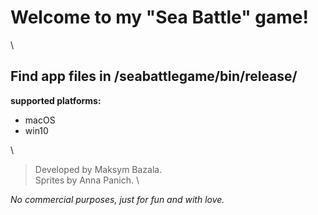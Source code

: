 # Welcome to my "Sea Battle" game!
\

## Find app files in /seabattlegame/bin/release/
**supported platforms:**
* macOS
* win10

\
> Developed by Maksym Bazala.
\
> Sprites by Anna Panich.
\

*No commercial purposes, just for fun and with love.*

